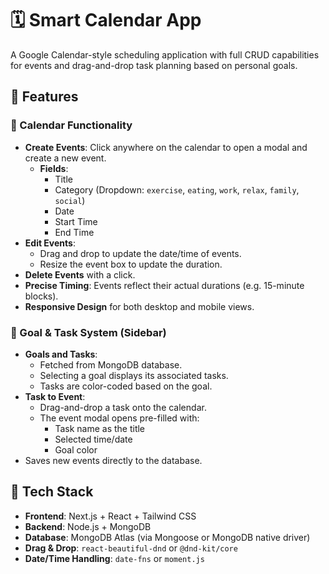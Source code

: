 # 🗓️ Smart Calendar App

A Google Calendar-style scheduling application with full CRUD capabilities for events and drag-and-drop task planning based on personal goals.

## 🚀 Features

### 📅 Calendar Functionality
- **Create Events**: Click anywhere on the calendar to open a modal and create a new event.
  - **Fields**:
    - Title
    - Category (Dropdown: `exercise`, `eating`, `work`, `relax`, `family`, `social`)
    - Date
    - Start Time
    - End Time
- **Edit Events**:
  - Drag and drop to update the date/time of events.
  - Resize the event box to update the duration.
- **Delete Events** with a click.
- **Precise Timing**: Events reflect their actual durations (e.g. 15-minute blocks).
- **Responsive Design** for both desktop and mobile views.

### 🎯 Goal & Task System (Sidebar)
- **Goals and Tasks**:
  - Fetched from MongoDB database.
  - Selecting a goal displays its associated tasks.
  - Tasks are color-coded based on the goal.
- **Task to Event**:
  - Drag-and-drop a task onto the calendar.
  - The event modal opens pre-filled with:
    - Task name as the title
    - Selected time/date
    - Goal color
- Saves new events directly to the database.

## 🧠 Tech Stack

- **Frontend**: Next.js + React + Tailwind CSS
- **Backend**: Node.js + MongoDB
- **Database**: MongoDB Atlas (via Mongoose or MongoDB native driver)
- **Drag & Drop**: `react-beautiful-dnd` or `@dnd-kit/core`
- **Date/Time Handling**: `date-fns` or `moment.js`


